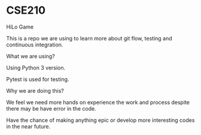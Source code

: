# CSE210

HiLo Game 

This is a repo we are using to learn more about git flow, testing and continuous integration.

What we are using?

Using Python 3 version.

Pytest is used for testing.

Why we are doing this?

We feel we need more hands on experience the work and process despite there may be have error in the code.

Have the chance of making anything epic or develop more interesting codes in the near future.

